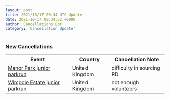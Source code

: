 ```yaml
---
layout: post
title: 2021/10/17 00:34 UTC Update
date: 2021-10-17 00:34:52 +0000
author: Cancellations Bot
category: 'Cancellation Update'
---
```


<h3>New Cancellations</h3>
<div class='hscrollable'>
<table style='width: 100%'>
    <tr>
        <th>Event</th>
        <th>Country</th>
        <th>Cancellation Note</th>
    </tr>
    <tr>
        <td><a href="https://www.parkrun.org.uk/manorpark-juniors">Manor Park junior parkrun</a></td>
        <td>United Kingdom</td>
        <td>difficulty in sourcing RD</td>
    </tr>
    <tr>
        <td><a href="https://www.parkrun.org.uk/wimpoleestate-juniors">Wimpole Estate junior parkrun</a></td>
        <td>United Kingdom</td>
        <td>not enough volunteers</td>
    </tr>
</table>
</div>
